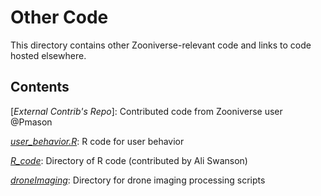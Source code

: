 # Other Code
This directory contains other Zooniverse-relevant code and links to code hosted elsewhere.

## Contents

[*External Contrib's Repo*]: Contributed code from Zooniverse user @Pmason

[*user_behavior.R*](user_behavior.R): R code for user behavior

[*R_code*](R_code): Directory of R code (contributed by Ali Swanson)

[*droneImaging*](droneImaging): Directory for drone imaging processing scripts

